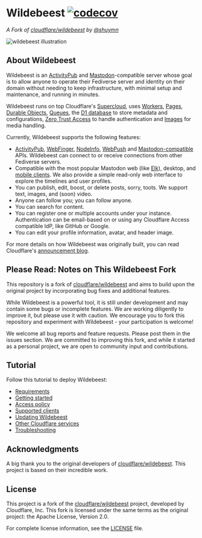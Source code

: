 # Wildebeest [![codecov](https://codecov.io/gh/shuymn/wildebeest/graph/badge.svg?token=XW744B3TZA)](https://codecov.io/gh/shuymn/wildebeest)

_A Fork of [cloudflare/wildebeest](https://github.com/cloudflare/wildebeest) by [@shuymn](https://github.com/shuymn)_

![wildebeest illustration](https://imagedelivery.net/NkfPDviynOyTAOI79ar_GQ/3654789b-089c-493a-85b4-be3f8f594c00/header)

## About Wildebeest

Wildebeest is an [ActivityPub](https://www.w3.org/TR/activitypub/) and [Mastodon](https://joinmastodon.org/)-compatible server whose goal is to allow anyone to operate their Fediverse server and identity on their domain without needing to keep infrastructure, with minimal setup and maintenance, and running in minutes.

Wildebeest runs on top Cloudflare's [Supercloud](https://blog.cloudflare.com/welcome-to-the-supercloud-and-developer-week-2022/), uses [Workers](https://workers.cloudflare.com/), [Pages](https://pages.cloudflare.com/), [Durable Objects](https://developers.cloudflare.com/workers/learning/using-durable-objects/), [Queues](https://developers.cloudflare.com/queues/), the [D1 database](https://developers.cloudflare.com/d1/) to store metadata and configurations, [Zero Trust Access](https://www.cloudflare.com/en-gb/products/zero-trust/access/) to handle authentication and [Images](https://www.cloudflare.com/en-gb/products/cloudflare-images/) for media handling.

Currently, Wildebeest supports the following features:

- [ActivityPub](https://www.w3.org/TR/activitypub/), [WebFinger](https://www.rfc-editor.org/rfc/rfc7033), [NodeInfo](https://github.com/cloudflare/wildebeest/tree/main/functions/nodeinfo), [WebPush](https://datatracker.ietf.org/doc/html/rfc8030) and [Mastodon-compatible](https://docs.joinmastodon.org/api/) APIs. Wildebeest can connect to or receive connections from other Fediverse servers.
- Compatible with the most popular Mastodon web (like [Elk](https://github.com/elk-zone/elk)), desktop, and [mobile clients](https://joinmastodon.org/apps). We also provide a simple read-only web interface to explore the timelines and user profiles.
- You can publish, edit, boost, or delete posts, sorry, toots. We support text, images, and (soon) video.
- Anyone can follow you; you can follow anyone.
- You can search for content.
- You can register one or multiple accounts under your instance. Authentication can be email-based on or using any Cloudflare Access compatible IdP, like GitHub or Google.
- You can edit your profile information, avatar, and header image.

For more details on how Wildebeest was originally built, you can read Cloudflare's [announcement blog](https://blog.cloudflare.com/welcome-to-wildebeest-the-fediverse-on-cloudflare/).

## Please Read: Notes on This Wildebeest Fork

This repository is a fork of [cloudflare/wildebeest](https://github.com/cloudflare/wildebeest) and aims to build upon the original project by incorporating bug fixes and additional features.

While Wildebeest is a powerful tool, it is still under development and may contain some bugs or incomplete features. We are working diligently to improve it, but please use it with caution. We encourage you to fork this repository and experiment with Wildebeest - your participation is welcome!

We welcome all bug reports and feature requests. Please post them in the issues section. We are committed to improving this fork, and while it started as a personal project, we are open to community input and contributions.

## Tutorial

Follow this tutorial to deploy Wildebeest:

- [Requirements](docs/requirements.md)
- [Getting started](docs/getting-started.md)
- [Access policy](docs/access-policy.md)
- [Supported clients](docs/supported-clients.md)
- [Updating Wildebeest](docs/updating.md)
- [Other Cloudflare services](docs/other-services.md)
- [Troubleshooting](docs/troubleshooting.md)

## Acknowledgments

A big thank you to the original developers of [cloudflare/wildebeest](https://github.com/cloudflare/wildebeest). This project is based on their incredible work.

## License

This project is a fork of the [cloudflare/wildebeest](https://github.com/cloudflare/wildebeest) project, developed by Cloudflare, Inc. This fork is licensed under the same terms as the original project: the Apache License, Version 2.0.

For complete license information, see the [LICENSE](./LICENSE) file.
